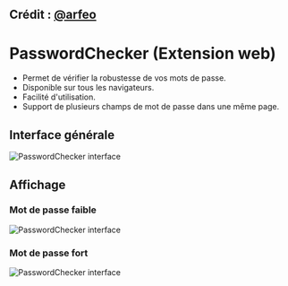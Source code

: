 ## Crédit : [@arfeo](https://github.com/arfeo/PasswordChecker)

# PasswordChecker (Extension web)

- Permet de vérifier la robustesse de vos mots de passe.
- Disponible sur tous les navigateurs.
- Facilité d'utilisation.
- Support de plusieurs champs de mot de passe dans une même page.

## Interface générale

![PasswordChecker interface](src/static/interface.png)

## Affichage
### Mot de passe faible
![PasswordChecker interface](src/static/weak-password.png)

### Mot de passe fort
![PasswordChecker interface](src/static/strong-password.png)
